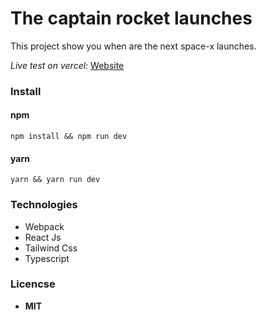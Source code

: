 # The captain rocket launches

This project show you when are the next space-x launches.

*Live test on vercel:* [Website](https://captain-launches-l7chqj22m-captainrun.vercel.app/)


### Install 

#### npm
`npm install && npm run dev`

#### yarn 
`yarn && yarn run dev`


### Technologies

- Webpack
- React Js
- Tailwind Css
- Typescript

### Licencse 

- **MIT**

